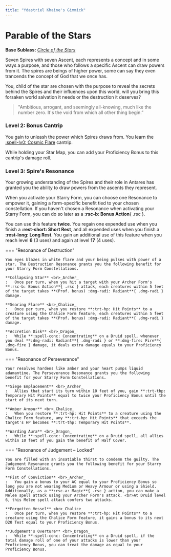 ```yaml
---
title: "Ydastriel Khaine's Gimmick"
---
```


# Parable of the Stars

**Base Sublass:** *[Circle of the Stars](../../class/druid/star.md)*

Seven Spires with seven Ascent, each represents a concept and in some ways a purpose, and those who follows a specific Ascent can draw powers from it. The spires are beings of higher power, some can say they even trancends the concept of God that we once has.

You, child of the star are chosen with the purpose to reveal the secrets behind the Spires and their influences upon this world, will you bring this forsaken world salvation it needs or the destruction it deserves?

> "Ambitious, arrogant, and seemingly all-knowing, much like the number zero. It's the void from which all other thing begin.”

### Level 2: Bonus Cantrip

You gain to unleash the power which Spires draws from. You learn the [:spell-lv0: Cosmic Flare](../../spells/description/additional/homebrew.md#cosmic-flare) cantrip.

While holding your Star Map, you can add your Proficiency Bonus to this cantrip's damage roll.

### Level 3: Spire's Resonance

Your growing understanding of the Spires and their role in Antares has granted you the ability to draw powers from the ascents they represent.

When you activate your Starry Form, you can choose one Resonance to empower it, gaining a form-specific benefit tied to your chosen constellation. If you haven't chosen a Resonance when activating your Starry Form, you can do so later as a **:rsc-b: Bonus Action**{ .rsc }.

You can use this feature **twice**. You regain one expended use when you finish a **:rest-short: Short Rest**, and all expended uses when you finish a **:rest-long: Long Rest**. You gain an additional use of this feature when you reach level **6** (3 uses) and again at level **17** (4 uses).

=== "Resonance of Destruction"

    You eyes blazes in white flare and your being pulses with power of a star. The Destruction Resonance grants you the following benefit for your Starry Form Constellations.

    **Collapsing Star** <br>_Archer_
    :   Once per turn, when you hit a target with your Archer Form's **:rsc-b: Bonus Action**{ .rsc } attack, each creatures within 5 feet of the target takes **(Prof. bonus) :dmg-radi: Radiant**{ .dmg-radi } damage.

    **Searing Flare** <br>_Chalice_
    :   Once per turn, when you restore **:trt-hp: Hit Points** to a creature using the Chalice Form feature, each creatures within 5 feet of the target takes **(Prof. bonus) :dmg-radi: Radiant**{ .dmg-radi } damage.

    **Accretion Disk** <br>_Dragon_ 
    :   While **:spell-conc: Concentrating** on a Druid spell, whenever you deal **:dmg-radi: Radiant**{ .dmg-radi } or **:dmg-fire: Fire**{ .dmg-fire } damage, it deals extra damage equals to your Proficiency Bonus.
    
=== "Resonance of Perseverance"

    Your resolves hardens like amber and your heart pumps liquid adamantine. The Perseverance Resonance grants you the following benefit for your Starry Form Constellations.

    **Siege Emplacement** <br>_Archer_
    :   Allies that start its turn within 10 feet of you, gain **:trt-thp: Temporary Hit Points** equal to twice your Proficiency Bonus until the start of its next turn.

    **Amber Armour** <br>_Chalice_
    :   When you restore **:trt-hp: Hit Points** to a creature using the Chalice Form feature, any **:trt-hp: Hit Points** that exceeds the target's HP becomes **:trt-thp: Temporary Hit Points**.
    
    **Warding Aura** <br>_Dragon_
    :   While **:spell-conc: Concentrating** on a Druid spell, all allies within 10 feet of you gain the benefit of Half Cover.
    
=== "Resonance of Judgement – Locked"

    You are filled with an insatiable thirst to condemn the guilty. The Judgement Resonance grants you the following benefit for your Starry Form Constellations.

    **Fist of Conviction** <br>_Archer_
    :   You gain a bonus to your AC equal to your Proficiency Bonus so long you are not wearing Medium or Heavy Armour or using a Shield. Additionally, as a **:rsc-a: Magic**{ .rsc } action, you can make a Melee spell attack using your Archer Form's attack. <br>At Druid level 6, this Melee spell attack confers two attacks. 

    **Forgotten Vessel** <br>_Chalice_
    :   Once per turn, when you restore **:trt-hp: Hit Points** to a creature using the Chalice Form feature, it gains a bonus to its next D20 Test equal to your Proficiency Bonus.

    **Judgement's Overture** <br>_Dragon_
    :   While **:spell-conc: Concentrating** on a Druid spell, if the total damage roll of one of your attacks is lower than your Proficiency Bonus, you can treat the damage as equal to your Proficiency Bonus.


<!---

#### Resonance of Enlightenment – Locked

The Jötunn of Kalevala, Poet of Spells, **The Spire of Enlightenment**; *Antero Vipunen*, has yet seen you as worthy.

#### Resonance of Equillibrium – Locked

The █████████, █████████ ██ ██████████████, **The S█ire of ████████████**; *█████████*. *"Do not ask which creature screams in the night. Do not question who waits for you in the shadow, Ydastriel, Son of Khaine."*

--->


